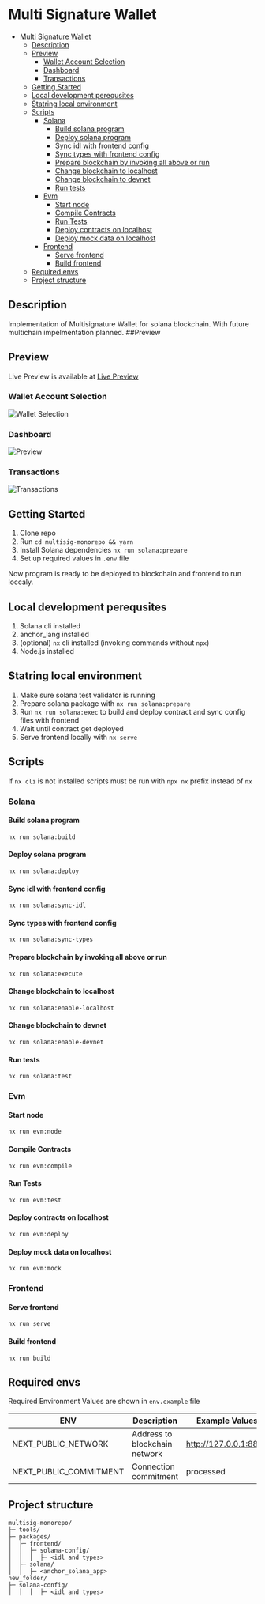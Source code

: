 # Multi Signature Wallet

- [Multi Signature Wallet](#multi-signature-wallet)
  - [Description](#description)
  - [Preview](#preview)
    - [Wallet Account Selection](#wallet-account-selection)
    - [Dashboard](#dashboard)
    - [Transactions](#transactions)
  - [Getting Started](#getting-started)
  - [Local development perequsites](#local-development-perequsites)
  - [Statring local environment](#statring-local-environment)
  - [Scripts](#scripts)
    - [Solana](#solana)
      - [Build solana program](#build-solana-program)
      - [Deploy solana program](#deploy-solana-program)
      - [Sync idl with frontend config](#sync-idl-with-frontend-config)
      - [Sync types with frontend config](#sync-types-with-frontend-config)
      - [Prepare blockchain by invoking all above or run](#prepare-blockchain-by-invoking-all-above-or-run)
      - [Change blockchain to localhost](#change-blockchain-to-localhost)
      - [Change blockchain to devnet](#change-blockchain-to-devnet)
      - [Run tests](#run-tests)
    - [Evm](#evm)
      - [Start node](#start-node)
      - [Compile Contracts](#compile-contracts)
      - [Run Tests](#run-tests-1)
      - [Deploy contracts on localhost](#deploy-contracts-on-localhost)
      - [Deploy mock data on localhost](#deploy-mock-data-on-localhost)
    - [Frontend](#frontend)
      - [Serve frontend](#serve-frontend)
      - [Build frontend](#build-frontend)
  - [Required envs](#required-envs)
  - [Project structure](#project-structure)

## Description

Implementation of Multisignature Wallet for solana blockchain. With future multichain impelmentation planned.
##Preview

## Preview

Live Preview is available at [Live Preview](https://multisig-monorepo.vercel.app "Live Preview")

### Wallet Account Selection

![Wallet Selection](/preview/wallet_select.png?raw=true "Walllet Selection")

### Dashboard

![Preview](/preview/dashboard.png?raw=true "Dashboard")

### Transactions

![Transactions](/preview/transactions.png?raw=true "Transactions")

## Getting Started

1. Clone repo
2. Run `cd multisig-monorepo && yarn`
3. Install Solana dependencies `nx run solana:prepare`
4. Set up required values in `.env` file

Now program is ready to be deployed to blockchain and frontend to run loccaly.

## Local development perequsites

1. Solana cli installed
2. anchor_lang installed
3. (optional) `nx` cli installed (invoking commands without `npx`)
4. Node.js installed

## Statring local environment

1. Make sure solana test validator is running
2. Prepare solana package with `nx run solana:prepare`
3. Run `nx run solana:exec` to build and deploy contract and sync config files with frontend
4. Wait until contract get deployed
5. Serve frontend locally with `nx serve`

## Scripts

If `nx cli` is not installed scripts must be run with `npx nx` prefix instead of `nx`

### Solana

#### Build solana program

```
nx run solana:build
```

#### Deploy solana program

```
nx run solana:deploy
```

#### Sync idl with frontend config

```
nx run solana:sync-idl
```

#### Sync types with frontend config

```
nx run solana:sync-types
```

#### Prepare blockchain by invoking all above or run

```
nx run solana:execute
```

#### Change blockchain to localhost

```
nx run solana:enable-localhost
```

#### Change blockchain to devnet

```
nx run solana:enable-devnet
```

#### Run tests

```
nx run solana:test
```

### Evm

#### Start node

```
nx run evm:node
```

#### Compile Contracts

```
nx run evm:compile
```

#### Run Tests

```
nx run evm:test
```

#### Deploy contracts on localhost

```
nx run evm:deploy
```

#### Deploy mock data on localhost

```
nx run evm:mock
```

### Frontend

#### Serve frontend

```
nx run serve
```

#### Build frontend

```
nx run build
```

## Required envs

Required Environment Values are shown in `env.example` file

| ENV                    | Description                   | Example Values        |
| ---------------------- | ----------------------------- | --------------------- |
| NEXT_PUBLIC_NETWORK    | Address to blockchain network | http://127.0.0.1:8899 |
| NEXT_PUBLIC_COMMITMENT | Connection commitment         | processed             |

## Project structure

```
multisig-monorepo/
├─ tools/
├─ packages/
│  ├─ frontend/
│  │  ├─ solana-config/
│  │  │  ├─ <idl and types>
│  ├─ solana/
│  │  ├─ <anchor_solana_app>
new_folder/
├─ solana-config/
│  │  │  ├─ <idl and types>
```
